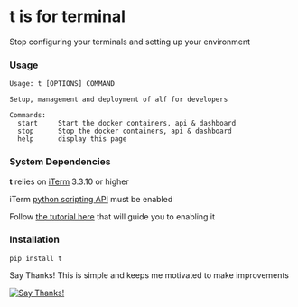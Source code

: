 # **t** is for terminal

Stop configuring your terminals and setting up your environment

### Usage

```
Usage: t [OPTIONS] COMMAND

Setup, management and deployment of alf for developers

Commands:
  start		Start the docker containers, api & dashboard
  stop		Stop the docker containers, api & dashboard
  help		display this page
```

### System Dependencies

**t** relies on [iTerm](https://www.iterm2.com/) 3.3.10 or higher

iTerm [python scripting API](https://www.iterm2.com/python-api/) must be enabled

Follow [the tutorial here](https://www.iterm2.com/python-api/tutorial/index.html#tutorial-index) that will guide you to enabling it

### Installation

```
pip install t
```



Say Thanks! This is simple and keeps me motivated to make improvements

[![Say Thanks!](https://img.shields.io/badge/Say%20Thanks-!-1EAEDB.svg)](https://saythanks.io/to/michel.courtine@docker.com)